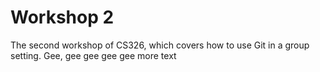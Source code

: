 # Workshop 2

The second workshop of CS326, which covers how to use Git in a group setting.
Gee, gee gee gee gee 
more text

